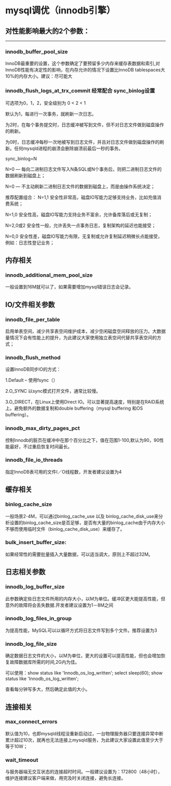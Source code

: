 # mysql调优（innodb引擎）


## 对性能影响最大的2个参数：

---

### innodb_buffer_pool_size

InnoDB最重要的设置，这个参数确定了要预留多少内存来缓存表数据和索引,对InnoDB性能有决定性的影响，在内存允许的情况下设置比InnoDB tablespaces大10%的内存大小。建议：尽可能大

### innodb_flush_logs_at_trx_commit 经常配合 sync_binlog设置

可选项为0，1，2，安全级别为 0 < 2 < 1 

默认为1，每进行一次事务，就刷新一次日志。

为2时，在每个事务提交时，日志缓冲被写到文件，但不对日志文件做到磁盘操作的刷新。

为0时，日志缓冲每秒一次地被写到日志文件，并且对日志文件做到磁盘操作的刷新。任何mysqld进程的崩溃会删除崩溃前最后一秒的事务。

sync_binlog=N

N>0  — 每向二进制日志文件写入N条SQL或N个事务后，则把二进制日志文件的数据刷新到磁盘上；

N=0  — 不主动刷新二进制日志文件的数据到磁盘上，而是由操作系统决定；

推荐配置组合：
N=1,1  安全性非常高，磁盘IO写能力足够支持业务，比如充值消费系统；

N=1,0 安全性高，磁盘IO写能力支持业务不富余，允许备库落后或无复制；

N=2,0或2 安全性一般，允许丢失一点事务日志，复制架构的延迟也能接受；

N=0,0 安全性差，磁盘IO写能力有限，无复制或允许复制延迟稍微长点能接受，例如：日志性登记业务；

## 内存相关

### innodb_additional_mem_pool_size

一般设置到16M就可以了，如果需要增加mysql错误日志会记录。

## IO/文件相关参数

### innodb_file_per_table

启用单表空间，减少共享表空间维护成本，减少空闲磁盘空间释放的压力。大数据量情况下会有性能上的提升，为此建议大家使用独立表空间代替共享表空间的方式；

### innodb_flush_method

设置InnoDB同步IO的方式：

1.Default – 使用fsync（）

2.O_SYNC 以sync模式打开文件，通常比较慢。

3.O_DIRECT，在Linux上使用Direct IO。可以显著提高速度，特别是在RAID系统上。避免额外的数据复制和double buffering（mysql buffering 和OS buffering）。

### innodb_max_dirty_pages_pct

控制Innodb的脏页在缓冲中在那个百分比之下，值在范围1-100,默认为90，90性能最好，不过重启恢复时间最长。

###  innodb_file_io_threads 

指定InnoDB表可用的文件I／O线程数，开发者建议设置为4

## 缓存相关

### binlog_cache_size

一般场景2-4M，可以通过binlog_cache_use 以及 binlog_cache_disk_use来分析设置的binlog_cache_size是否足够，是否有大量的binlog_cache由于内存大小不够而使用临时文件（binlog_cache_disk_use）来缓存了。

### bulk_insert_buffer_size: 

如果经常性的需要批量插入大量数据，可以适当调大，原则上不超过32M。

## 日志相关参数

### innodb_log_buffer_size 

此参数确定些日志文件所用的内存大小，以M为单位。缓冲区更大能提高性能，但意外的故障将会丢失数据.开发者建议设置为1－8M之间 

### innodb_log_files_in_group 

为提高性能，MySQL可以以循环方式将日志文件写到多个文件。推荐设置为3

### innodb_log_file_size

确定数据日志文件的大小，以M为单位，更大的设置可以提高性能，但也会增加恢复故障数据库所需的时间,2G内为佳。

可以使用：show status like 'Innodb_os_log_written'; select sleep(60); show status like 'Innodb_os_log_written';

查看每分钟写多大，然后确定此值的大小。

## 连接相关

### max_connect_errors

默认值为10，也即mysqld线程没重新启动过，一台物理服务器只要连接异常中断累计超过10次，就再也无法连接上mysqld服务，为此建议大家设置此值至少大于等于10W；

### wait_timeout 

与服务器端无交互状态的连接超时时间。一般建议设置为：172800（48小时），维护连接建议客户端来做，用完及时关闭连接，避免长连接。
